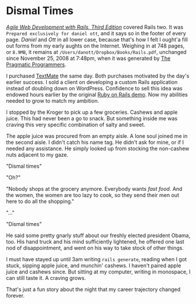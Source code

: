 <template data-parse>2020-11-05 #newsletter</template>

# Dismal Times

_[Agile Web Development with Rails, Third Edition][]_ covered Rails two. It was `Prepared exclusively for daniel ott`, and it says so in the footer of every page. _Daniel_ and _Ott_ in all lower case, because that's how I felt I ought'a fill out forms from my early aughts on the Internet. Weighing in at 748 pages, or `8.9MB`, it remains at `/Users/danott/Dropbox/Books/Rails.pdf`, unchanged since November 25, 2008 at 7:48pm, when it was generated by [The Pragmatic Programmers][].

I purchased [TextMate][] the same day. Both purchases motivated by the day's earlier success. I sold a client on developing a custom Rails application instead of doubling down on WordPress. Confidence to sell this idea was endowed hours earlier by the original [Ruby on Rails demo][]. Now my abilities needed to grow to match my ambition.

I stopped by the Kroger to pick up a few groceries. Cashews and apple juice. This had never been a go to snack. But something inside me was craving this very specific combination of salty and sweet.

The apple juice was procured from an empty aisle. A lone soul joined me in the second aisle. I didn't catch his name tag. He didn't ask for mine, or if I needed any assistance. He simply looked up from stocking the non-cashew nuts adjacent to my gaze.

"Dismal times"

"Oh?"

"Nobody shops at the grocery anymore. Everybody wants _fast food_. And the women, the women are too lazy to cook, so they send their men out here to do all the shopping."

"..."

"Dismal times"

He said some pretty gnarly stuff about our freshly elected president Obama, too. His hand truck and his mind sufficiently lightened, he offered one last nod of disappointment, and went on his way to take stock of other things.

I must have stayed up until 3am writing `rails generate`, reading when I got stuck, sipping apple juice, and munchin' cashews. I haven't paired apple juice and cashews since. But sitting at my computer, writing in monospace, I can still taste it. A craving grows.

That's just a fun story about the night that my career trajectory changed forever.

[agile web development with rails, third edition]: https://pragprog.com/search/?q=Agile+Web+Development+with+Rails
[the pragmatic programmers]: https://pragprog.com
[textmate]: https://macromates.com
[ruby on rails demo]: https://www.youtube.com/watch?v=Gzj723LkRJY